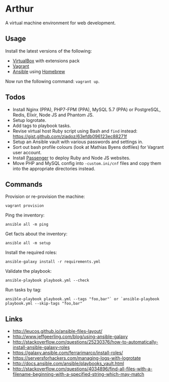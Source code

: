 # Arthur
A virtual machine environment for web development.

## Usage
Install the latest versions of the following:

- [VirtualBox](https://www.virtualbox.org/) with extensions pack
- [Vagrant](https://www.vagrantup.com/)
- [Ansible](https://www.ansible.com/) using [Homebrew](http://brew.sh/)

Now run the following command: `vagrant up`.

## Todos
- Install Nginx (PPA), PHP7-FPM (PPA), MySQL 5.7 (PPA) or PostgreSQL, Redis, Elixir, Node JS and Phantom JS.
- Setup logrotate.
- Add tags to playbook tasks.
- Revise virtual host Ruby script using Bash and `find` instead: https://gist.github.com/ziadoz/63efdb096123ec88271f
- Setup an Ansible vault with various passwords and settings in.
- Sort out bash profile colours (look at Mathias Byens dotfiles) for Vagrant user account.
- Install [Passenger](https://www.phusionpassenger.com/library/install/nginx/install/oss/xenial/) to deploy Ruby and Node JS websites.
- Move PHP and MySQL config into `-custom.ini/cnf` files and copy them into the appropriate directories instead.

## Commands
Provision or re-provision the machine:
```
vagrant provision
```

Ping the inventory:
```
ansible all -m ping
```

Get facts about the inventory:
```
ansible all -m setup
```

Install the required roles:
```
ansible-galaxy install -r requirements.yml
```

Validate the playbook:
```
ansible-playbook playbook.yml --check
```

Run tasks by tag:
```
ansible-playbook playbook.yml --tags "foo,bar"` or `ansible-playbook playbook.yml --skip-tags "foo,bar"
```

## Links
- http://leucos.github.io/ansible-files-layout/
- http://www.jeffgeerling.com/blog/using-ansible-galaxy
- http://stackoverflow.com/questions/25230376/how-to-automatically-install-ansible-galaxy-roles
- https://galaxy.ansible.com/ferrarimarco/install-roles/
- https://serversforhackers.com/managing-logs-with-logrotate
- http://docs.ansible.com/ansible/playbooks_vault.html
- http://stackoverflow.com/questions/4034896/find-all-files-with-a-filename-beginning-with-a-specified-string-which-may-match
